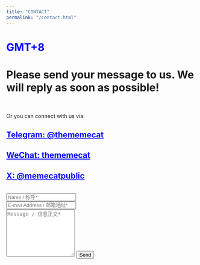 ```yaml
---
title: "CONTACT"
permalink: "/contact.html"
---
```

<h1 style="color: blue;">GMT+8 <p id="time"></p> </h1>
<script type="text/javascript" src="/assets/js/timezone.js"></script>

<form action="https://formspree.io/f/xaygpakq" method="POST">    
<h1>Please send your message to us.
We will reply as soon as possible!</h1>
<br>
<p>Or you can connect with us via:</p>   

<style>
a {
  color: blue; /* 设置所有超链接的文本颜色为蓝色 */
}
</style>
  
<h2><a href="https://t.me/SolarisEco">Telegram: @thememecat</a></h2>
<h2><a href="https://thememecat.com/assets/images/wechat.jpg">WeChat: thememecat</a></h2>
<h2><a href="https://twitter.com/MeMeCatPublic">X: @memecatpublic</a></h2>
<br>    
<div class="form-group row">
<div class="col-md-6">
<input class="form-control" type="text" name="name" placeholder="Name / 称呼*" required>
</div>
<div class="col-md-6">
<input class="form-control" type="email" name="_replyto" placeholder="E-mail Address / 邮箱地址*" required>
</div>
</div>
<textarea rows="8" class="form-control mb-3" name="message" placeholder="Message / 信息正文*" required></textarea>    
<input class="btn btn-success" type="submit" value="Send">
</form>
